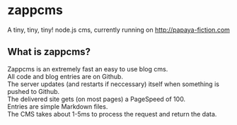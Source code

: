 zappcms
=======

A tiny, tiny, tiny! node.js cms, currently running on http://papaya-fiction.com


What is zappcms?
----------------

Zappcms is an extremely fast an easy to use blog cms.  
All code and blog entries are on Github.  
The server updates (and restarts if neccessary) itself when something is pushed to Github.  
The delivered site gets (on most pages) a PageSpeed of 100.  
Entries are simple Markdown files.  
The CMS takes about 1-5ms to process the request and return the data.
